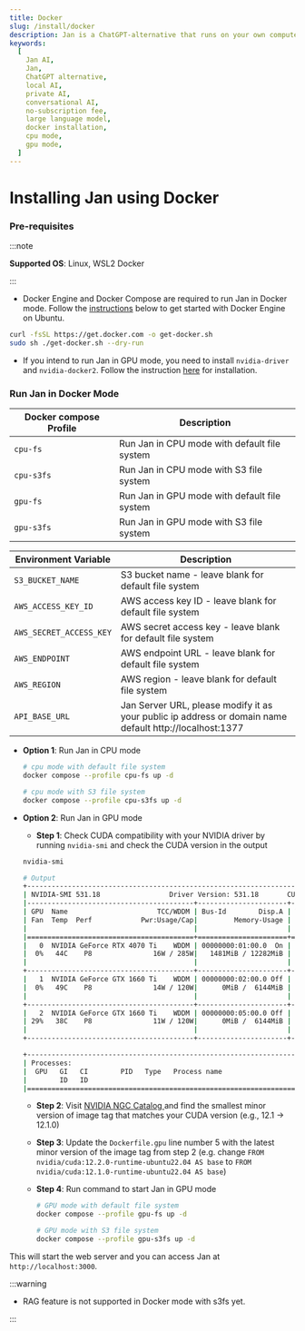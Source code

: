 ```yaml
---
title: Docker
slug: /install/docker
description: Jan is a ChatGPT-alternative that runs on your own computer, with a local API server.
keywords:
  [
    Jan AI,
    Jan,
    ChatGPT alternative,
    local AI,
    private AI,
    conversational AI,
    no-subscription fee,
    large language model,
    docker installation,
    cpu mode,
    gpu mode,
  ]
---
```


# Installing Jan using Docker

### Pre-requisites

:::note

**Supported OS**: Linux, WSL2 Docker

:::

- Docker Engine and Docker Compose are required to run Jan in Docker mode. Follow the [instructions](https://docs.docker.com/engine/install/ubuntu/) below to get started with Docker Engine on Ubuntu.

```bash
curl -fsSL https://get.docker.com -o get-docker.sh
sudo sh ./get-docker.sh --dry-run
```

- If you intend to run Jan in GPU mode, you need to install `nvidia-driver` and `nvidia-docker2`. Follow the instruction [here](https://docs.nvidia.com/datacenter/cloud-native/container-toolkit/latest/install-guide.html) for installation.

### Run Jan in Docker Mode

| Docker compose Profile | Description                                  |
| ---------------------- | -------------------------------------------- |
| `cpu-fs`               | Run Jan in CPU mode with default file system |
| `cpu-s3fs`             | Run Jan in CPU mode with S3 file system      |
| `gpu-fs`               | Run Jan in GPU mode with default file system |
| `gpu-s3fs`             | Run Jan in GPU mode with S3 file system      |

| Environment Variable    | Description                                                                                             |
| ----------------------- | ------------------------------------------------------------------------------------------------------- |
| `S3_BUCKET_NAME`        | S3 bucket name - leave blank for default file system                                                    |
| `AWS_ACCESS_KEY_ID`     | AWS access key ID - leave blank for default file system                                                 |
| `AWS_SECRET_ACCESS_KEY` | AWS secret access key - leave blank for default file system                                             |
| `AWS_ENDPOINT`          | AWS endpoint URL - leave blank for default file system                                                  |
| `AWS_REGION`            | AWS region - leave blank for default file system                                                        |
| `API_BASE_URL`          | Jan Server URL, please modify it as your public ip address or domain name default http://localhost:1377 |

- **Option 1**: Run Jan in CPU mode

  ```bash
  # cpu mode with default file system
  docker compose --profile cpu-fs up -d

  # cpu mode with S3 file system
  docker compose --profile cpu-s3fs up -d
  ```

- **Option 2**: Run Jan in GPU mode

  - **Step 1**: Check CUDA compatibility with your NVIDIA driver by running `nvidia-smi` and check the CUDA version in the output

  ```bash
  nvidia-smi

  # Output
  +---------------------------------------------------------------------------------------+
  | NVIDIA-SMI 531.18                 Driver Version: 531.18       CUDA Version: 12.1     |
  |-----------------------------------------+----------------------+----------------------+
  | GPU  Name                      TCC/WDDM | Bus-Id        Disp.A | Volatile Uncorr. ECC |
  | Fan  Temp  Perf            Pwr:Usage/Cap|         Memory-Usage | GPU-Util  Compute M. |
  |                                         |                      |               MIG M. |
  |=========================================+======================+======================|
  |   0  NVIDIA GeForce RTX 4070 Ti    WDDM | 00000000:01:00.0  On |                  N/A |
  |  0%   44C    P8               16W / 285W|   1481MiB / 12282MiB |      2%      Default |
  |                                         |                      |                  N/A |
  +-----------------------------------------+----------------------+----------------------+
  |   1  NVIDIA GeForce GTX 1660 Ti    WDDM | 00000000:02:00.0 Off |                  N/A |
  |  0%   49C    P8               14W / 120W|      0MiB /  6144MiB |      0%      Default |
  |                                         |                      |                  N/A |
  +-----------------------------------------+----------------------+----------------------+
  |   2  NVIDIA GeForce GTX 1660 Ti    WDDM | 00000000:05:00.0 Off |                  N/A |
  | 29%   38C    P8               11W / 120W|      0MiB /  6144MiB |      0%      Default |
  |                                         |                      |                  N/A |
  +-----------------------------------------+----------------------+----------------------+

  +---------------------------------------------------------------------------------------+
  | Processes:                                                                            |
  |  GPU   GI   CI        PID   Type   Process name                            GPU Memory |
  |        ID   ID                                                             Usage      |
  |=======================================================================================|
  ```

  - **Step 2**: Visit [NVIDIA NGC Catalog ](https://catalog.ngc.nvidia.com/orgs/nvidia/containers/cuda/tags) and find the smallest minor version of image tag that matches your CUDA version (e.g., 12.1 -> 12.1.0)

  - **Step 3**: Update the `Dockerfile.gpu` line number 5 with the latest minor version of the image tag from step 2 (e.g. change `FROM nvidia/cuda:12.2.0-runtime-ubuntu22.04 AS base` to `FROM nvidia/cuda:12.1.0-runtime-ubuntu22.04 AS base`)

  - **Step 4**: Run command to start Jan in GPU mode

    ```bash
    # GPU mode with default file system
    docker compose --profile gpu-fs up -d

    # GPU mode with S3 file system
    docker compose --profile gpu-s3fs up -d
    ```

This will start the web server and you can access Jan at `http://localhost:3000`.

:::warning

- RAG feature is not supported in Docker mode with s3fs yet.

:::
